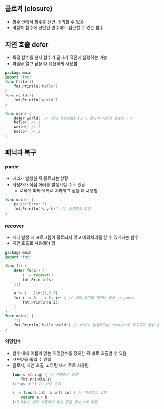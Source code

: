 ## 클로저 (closure)
- 함수 안에서 함수를 선언, 정의할 수 있음
- 바깥쪽 함수에 선언된 변수에도 접근할 수 있는 함수

## 지연 호출 defer
- 특정 함수를 현재 함수가 끝나기 직전에 실행하는 기능
- 파일을 열고 닫을 때 유용하게 사용함
```go
package main
import "fmt"
func hello(){
    fmt.Println("hello")
}
func world(){
    fmt.Println("world")
}

func main(){
    defer world() // 현재 함수(main())가 끝나기 직전에 호출됨 - 4
    hello() // 1
    world() // 2
    hello() // 3
}
```

## 패닉과 복구
### panic
- 에러가 발생한 뒤 종료되는 상황
- 사용자가 직접 에러를 발생시킬 수도 있음
  - 로직에 따라 에러로 처리하고 싶을 때 사용함
```go
func main() {
    panic("Error!")
    fmt.Println("say hi") // 실행되지 않음
}
```
### recover
- 패닉 발생 시 프로그램이 종료되지 않고 예외처리를 할 수 있게하는 함수
- 지연 호출로 사용해야 함
```go
package main
import "fmt"

func f() {
    defer func() {
        s := recover()
        fmt.Println(s)
    }()
    
    a := [...]int{1,2,3}
    for i := 0; i < 5; i++ { // 배열 크기를 벗어난 접근 -> panic
        fmt.Println(a[i])
    }
}
func main() {
    f()
    fmt.Println("hello world") // panic 발생했으나 recover로 복구되어 정상 실행됨
}
```
#### 익명함수
- 함수 내에 이름이 없는 익명함수를 정의한 뒤 바로 호출할 수 있음
- 코드양을 줄일 수 있음
- 클로저, 지연 호출, 고루틴 에서 주로 사용됨
    ```go
    func(s string) { // 익명함수 정의
        fmt.Println(s)
    }("say Hi") // 바로 호출

    r := func(a int, b int) int { // 익명함수 정의
        return a + b
    }(2,3)// 바로 호출하여 리턴 값을 변수 r에 저장
    ```